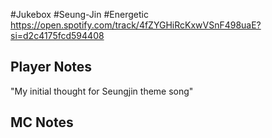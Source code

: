 #Jukebox #Seung-Jin #Energetic
https://open.spotify.com/track/4fZYGHiRcKxwVSnF498uaE?si=d2c4175fcd594408

## Player Notes
"My initial thought for Seungjin theme song"
## MC Notes